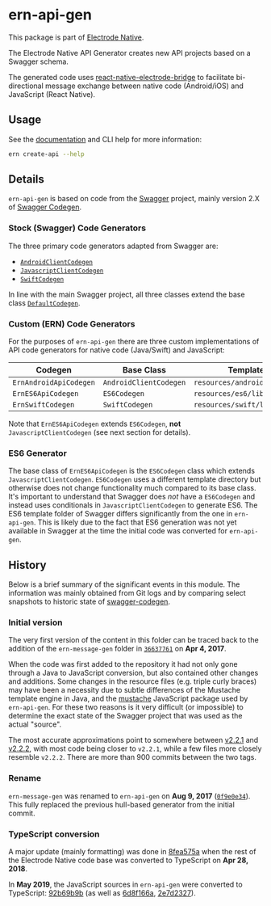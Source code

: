 # ern-api-gen

This package is part of [Electrode Native][1].

The Electrode Native API Generator creates new API projects based on a Swagger
schema.

The generated code uses [react-native-electrode-bridge][5] to facilitate
bi-directional message exchange between native code (Android/iOS) and
JavaScript (React Native).

## Usage

See the [documentation][2] and CLI help for more information:

```sh
ern create-api --help
```

## Details

`ern-api-gen` is based on code from the [Swagger][3] project, mainly version
2.X of [Swagger Codegen][4].

### Stock (Swagger) Code Generators

The three primary code generators adapted from Swagger are:

- [`AndroidClientCodegen`](src/languages/AndroidClientCodegen.ts)
- [`JavascriptClientCodegen`](src/languages/JavascriptClientCodegen.ts)
- [`SwiftCodegen`](src/languages/SwiftCodegen.ts)

In line with the main Swagger project, all three classes extend the base class
[`DefaultCodegen`](src/DefaultCodegen.ts).

### Custom (ERN) Code Generators

For the purposes of `ern-api-gen` there are three custom implementations
of API code generators for native code (Java/Swift) and JavaScript:

Codegen | Base Class | Template Folder
--- | --- | ---
`ErnAndroidApiCodegen` | `AndroidClientCodegen` | `resources/android/libraries/ern/`
`ErnES6ApiCodegen` | `ES6Codegen` | `resources/es6/libraries/ern/`
`ErnSwiftCodegen` | `SwiftCodegen` | `resources/swift/libraries/ern/`

Note that `ErnES6ApiCodegen` extends `ES6Codegen`, **not**
`JavascriptClientCodegen` (see next section for details).

### ES6 Generator

The base class of `ErnES6ApiCodegen` is the `ES6Codegen` class which extends
`JavascriptClientCodegen`. `ES6Codegen` uses a different template directory but
otherwise does not change functionality much compared to its base class. It's
important to understand that Swagger does _not_ have a `ES6Codegen` and instead
uses conditionals in `JavascriptClientCodegen` to generate ES6. The ES6
template folder of Swagger differs significantly from the one in `ern-api-gen`.
This is likely due to the fact that ES6 generation was not yet available in
Swagger at the time the initial code was converted for `ern-api-gen`.

## History

Below is a brief summary of the significant events in this module. The
information was mainly obtained from Git logs and by comparing select snapshots
to historic state of [swagger-codegen][4].

### Initial version

The very first version of the content in this folder can be traced back to the
addition of the `ern-message-gen` folder in [`36637761`][9] on **Apr 4, 2017**.

When the code was first added to the repository it had not only
gone through a Java to JavaScript conversion, but also contained other changes
and additions. Some changes in the resource files (e.g. triple curly braces)
may have been a necessity due to subtle differences of the Mustache template
engine in Java, and the [mustache][6] JavaScript package used by `ern-api-gen`.
For these two reasons is it very difficult (or impossible) to determine the
exact state of the Swagger project that was used as the actual "source".

The most accurate approximations point to somewhere between [v2.2.1][7] and
[v2.2.2][8], with most code being closer to `v2.2.1`, while a few files more
closely resemble `v2.2.2`. There are more than 900 commits between the two
tags.

### Rename

`ern-message-gen` was renamed to `ern-api-gen` on **Aug 9, 2017**
([`0f9e0e34`][10]). This fully replaced the previous hull-based generator from
the initial commit.

### TypeScript conversion

A major update (mainly formatting) was done in [8fea575a][11] when the rest of
the Electrode Native code base was converted to TypeScript on **Apr 28, 2018**.

In **May 2019**, the JavaScript sources in `ern-api-gen` were converted to
TypeScript: [92b69b9b][12] (as well as [6d8f166a][13], [2e7d2327][14]).

[1]: https://native.electrode.io/
[2]: https://native.electrode.io/cli-commands/create-api
[3]: https://swagger.io/
[4]: https://github.com/swagger-api/swagger-codegen
[5]: https://github.com/electrode-io/react-native-electrode-bridge
[6]: https://www.npmjs.com/package/mustache
[7]: https://github.com/swagger-api/swagger-codegen/releases/tag/v2.2.1
[8]: https://github.com/swagger-api/swagger-codegen/releases/tag/v2.2.2
[9]: https://github.com/electrode-io/electrode-native/commit/36637761224d473baf2f99d6c23dadfe799ed9d6
[10]: https://github.com/electrode-io/electrode-native/commit/0f9e0e34ab720144dcc30158a0e450e4505855bd
[11]: https://github.com/electrode-io/electrode-native/commit/8fea575af1c7fdb76fee2c30e09a5e1d20f898cc
[12]: https://github.com/electrode-io/electrode-native/commit/92b69b9b4ffd74b1ce2113f71a32fcaedabcf314
[13]: https://github.com/electrode-io/electrode-native/commit/6d8f166aac5bba0d4bea1224d49874ef375a26f3
[14]: https://github.com/electrode-io/electrode-native/commit/2e7d23272db2c0783654b921850ce68c6c0f3300
